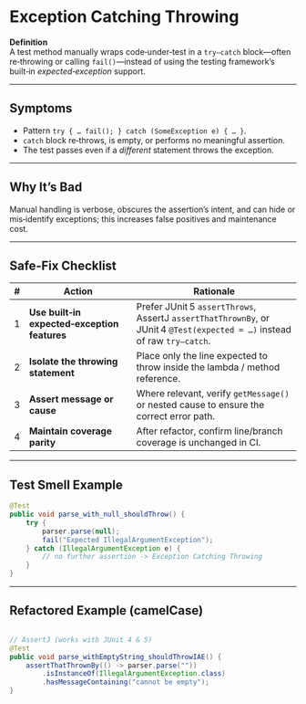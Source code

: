 # Exception Catching Throwing

**Definition**  
A test method manually wraps code‑under‑test in a `try–catch` block—often re‑throwing or calling `fail()`—instead of using the testing framework’s built‑in *expected‑exception* support.

---

## Symptoms
- Pattern `try { … fail(); } catch (SomeException e) { … }`.  
- `catch` block re‑throws, is empty, or performs no meaningful assertion.  
- The test passes even if a *different* statement throws the exception.

---

## Why It’s Bad
Manual handling is verbose, obscures the assertion’s intent, and can hide or mis‑identify exceptions; this increases false positives and maintenance cost.

---

## Safe‑Fix Checklist
| # | Action | Rationale |
|---|---|---|
| 1 | **Use built‑in expected‑exception features** | Prefer JUnit 5 `assertThrows`, AssertJ `assertThatThrownBy`, or JUnit 4 `@Test(expected = …)` instead of raw `try–catch`. |
| 2 | **Isolate the throwing statement** | Place only the line expected to throw inside the lambda / method reference. |
| 3 | **Assert message or cause** | Where relevant, verify `getMessage()` or nested cause to ensure the correct error path. |
| 4 | **Maintain coverage parity** | After refactor, confirm line/branch coverage is unchanged in CI. |

---

## Test Smell Example
```java
@Test
public void parse_with_null_shouldThrow() {
    try {
        parser.parse(null);
        fail("Expected IllegalArgumentException");
    } catch (IllegalArgumentException e) {
        // no further assertion -> Exception Catching Throwing
    }
}
```

---

## Refactored Example (camelCase)
```java

// AssertJ (works with JUnit 4 & 5)
@Test
public void parse_withEmptyString_shouldThrowIAE() {
    assertThatThrownBy(() -> parser.parse(""))
        .isInstanceOf(IllegalArgumentException.class)
        .hasMessageContaining("cannot be empty");
}
```
